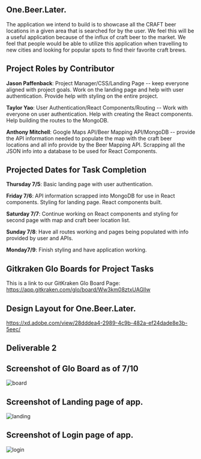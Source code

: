 ## One.Beer.Later.

The application we intend to build is to showcase all the CRAFT beer locations in a given area that is searched for by the user. We feel this will be a useful application because of the influx of craft beer to the market. We feel that people would be able to utilize this application when travelling to new cities and looking for popular spots to find their favorite craft brews.

## Project Roles by Contributor

**Jason Paffenback**: Project Manager/CSS/Landing Page -- keep everyone aligned with project goals. Work on the landing page and help with user authentication. Provide help with styling on the entire project.

**Taylor Yao**: User Authentication/React Components/Routing -- Work with everyone on user authentication. Help with creating the React components. Help building the routes to the MongoDB.

**Anthony Mitchell**: Google Maps API/Beer Mapping API/MongoDB -- provide the API information needed to populate the map with the craft beer locations and all info provide by the Beer Mapping API. Scrapping all the JSON info into a database to be used for React Components.

## Projected Dates for Task Completion

**Thursday 7/5**: Basic landing page with user authentication.

**Friday 7/6**: API information scrapped into MongoDB for use in React components. Styling for landing page. React components built.

**Saturday 7/7**: Continue working on React components and styling for second page with map and craft beer location list.

**Sunday 7/8**: Have all routes working and pages being populated with info provided by user and APIs.

**Monday7/9**: Finish styling and have application working.


## Gitkraken Glo Boards for Project Tasks

This is a link to our GitKraken Glo Board Page: https://app.gitkraken.com/glo/board/Ww3km08ztxUAGlIw

## Design Layout for One.Beer.Later.

https://xd.adobe.com/view/28dddea4-2989-4c9b-482a-ef24dade8e3b-5eec/

## Deliverable 2

## Screenshot of Glo Board as of 7/10
![board](https://user-images.githubusercontent.com/32781426/42548749-b455e466-8496-11e8-91c7-138fc64eeba7.JPG)

## Screenshot of Landing page of app.
![landing](https://user-images.githubusercontent.com/32781426/42548774-d068d01e-8496-11e8-8639-8fcda28eabf0.JPG)

## Screenshot of Login page of app.
![login](https://user-images.githubusercontent.com/32781426/42548782-d4da16a8-8496-11e8-9230-93f4c85efca4.JPG)



